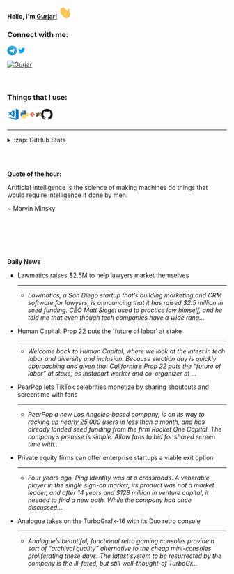 #### Hello, I'm [Gurjar!](https://GurjarKing.github.io) <img src="https://raw.githubusercontent.com/ABSphreak/ABSphreak/master/gifs/Hi.gif" width="30px"></h2>


### Connect with me:

[<img align="left" alt="Gurjar | Telegram" width="22px" src="https://raw.githubusercontent.com/github/explore/80688e429a7d4ef2fca1e82350fe8e3517d3494d/topics/telegram/telegram.png" />][Telegram]
[<img align="left" alt="Gurjar | Twitter" width="22px" src="https://raw.githubusercontent.com/github/explore/80688e429a7d4ef2fca1e82350fe8e3517d3494d/topics/twitter/twitter.png" />][Twitter]
<br >
<br >
<a href="https://github.com/GurjarKing"><img src="https://komarev.com/ghpvc/?username=GurjarKing" alt="Gurjar" /></a> <br />
<br />
<br />
<!-- <br >

![](https://visitor-badge.glitch.me/badge?page_id=GurjarKing)

<br /> -->

### Things that I use:

[<img align="left" alt="Visual Studio Code" width="26px" src="https://raw.githubusercontent.com/github/explore/80688e429a7d4ef2fca1e82350fe8e3517d3494d/topics/visual-studio-code/visual-studio-code.png" />][VSCode]
[<img align="left" alt="Python" width="26px" src="https://raw.githubusercontent.com/github/explore/80688e429a7d4ef2fca1e82350fe8e3517d3494d/topics/python/python.png" />][Python]
[<img align="left" alt="Git" width="26px" src="https://raw.githubusercontent.com/github/explore/80688e429a7d4ef2fca1e82350fe8e3517d3494d/topics/git/git.png" />][Git]
[<img align="left" alt="GitHub" width="26px" src="https://raw.githubusercontent.com/github/explore/78df643247d429f6cc873026c0622819ad797942/topics/github/github.png" />][Github]

<br />
<br />

---
<details>
  <summary>:zap: GitHub Stats</summary>

<img align="left" alt="Gurjar's Github Stats" src="https://github-readme-stats.vercel.app/api?username=GurjarKing&show_icons=true&hide_border=true&count_private=true&include_all_commit=true&theme=algolia" />

</details>

<!-- ### 🔔 My latest tweet
<a href="https://twitter.com/Gurjar_King43" target="_blank">
	<img src="https://github.com/GurjarKing/GurjarKing/raw/master/tweet.png" width="70%" align="center" alt="Click to view on Twitter" title="My latest tweet, as an image"/>
</a> -->
<br>

<pre>

</pre>

**Quote of the hour:**

Artificial intelligence is the science of making machines do things that would require intelligence if done by men.

~ Marvin Minsky
<pre>

</pre>
<br>
<pre>


</pre>
<strong>Daily News</strong>
  
  - Lawmatics raises $2.5M to help lawyers market themselves
     <hr/>
     
      - *Lawmatics, a San Diego startup that’s building marketing and CRM software for lawyers, is announcing that it has raised $2.5 million in seed funding. CEO Matt Siegel used to practice law himself, and he told me that even though tech companies have a wide rang…*
     
  - Human Capital: Prop 22 puts the 'future of labor' at stake
      <hr/>
      
      - *Welcome back to Human Capital, where we look at the latest in tech labor and diversity and inclusion. Because election day is quickly approaching and given that California’s Prop 22 puts the “future of labor” at stake, as Instacart worker and co-organizer at …*
      
  - PearPop lets TikTok celebrities monetize by sharing shoutouts and screentime with fans
      <hr/>
      
      - *PearPop a new Los Angeles-based company, is on its way to racking up nearly 25,000 users in less than a month, and has already landed seed funding from the firm Rocket One Capital. The company’s premise is simple. Allow fans to bid for shared screen time with…*
      
  - Private equity firms can offer enterprise startups a viable exit option
      <hr/>
      
      - *Four years ago, Ping Identity was at a crossroads. A venerable player in the single sign-on market, its product was not a market leader, and after 14 years and $128 million in venture capital, it needed to find a new path. While the company had once discussed…*
       
  - Analogue takes on the TurboGrafx-16 with its Duo retro console
      <hr/>
       
       - *Analogue’s beautiful, functional retro gaming consoles provide a sort of “archival quality” alternative to the cheap mini-consoles proliferating these days. The latest system to be resurrected by the company is the ill-fated, but still well-thought-of TurboGr…*
      

<br />

[VSCode]: https://code.visualstudio.com/
[Python]: https://www.python.org/
[Git]: https://git-scm.com/
[Github]: https://github.com/
[Telegram]: https://t.me/Gurjar_King/
[Twitter]: https://twitter.com/Gurjar_King43/
